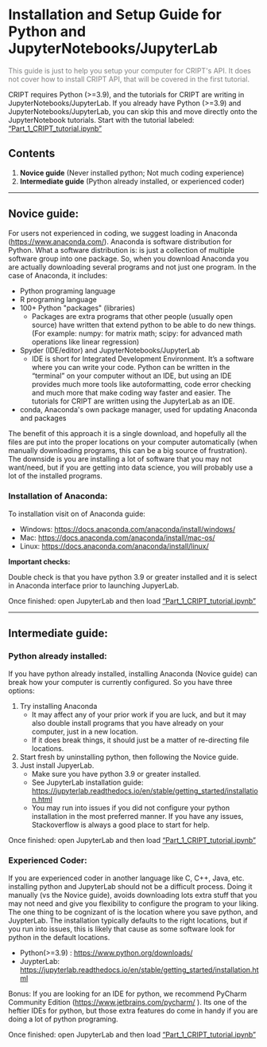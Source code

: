 # Installation and Setup Guide for Python and JupyterNotebooks/JupyterLab

<span style="color:gray"> This guide is just to help you setup your computer for CRIPT's API. It does not cover 
how to install CRIPT API, that will be covered in the first tutorial.</span> 

CRIPT requires Python (>=3.9), and the tutorials for CRIPT are writing in JupyterNotebooks/JupyterLab. If you already
have Python (>=3.9) and JupyterNotebooks/JupyterLab, you can skip this and move directly onto the JupyterNotebook
tutorials. Start with the tutorial labeled: [“Part_1_CRIPT_tutorial.ipynb”]()

## Contents

1. **Novice guide** (Never installed python; Not much coding experience)
2. **Intermediate guide** (Python already installed, or experienced coder)

---

## Novice guide:

For users not experienced in coding, we suggest loading in Anaconda (https://www.anaconda.com/). Anaconda is software
distribution for Python. What a software distribution is: is just a collection of multiple software group into one
package. So, when you download Anaconda you are actually downloading several programs and not just one program. In the
case of Anaconda, it includes:

* Python programing language
* R programing language
* 100+ Python "packages" (libraries)
    * Packages are extra programs that other people (usually open source) have written that extend python to be able to do
      new things. (For example: numpy: for matrix math; scipy: for advanced math operations like linear regression)
* Spyder (IDE/editor) and JupyterNotebooks/JupyterLab
    * IDE is short for Integrated Development Environment. It’s a software where you can write your code. Python can be
      written in the “terminal” on your computer without an IDE, but using an IDE provides much more tools like
      autoformatting, code error checking and much more that make coding way faster and easier. The tutorials for CRIPT are
      written using the JupyterLab as an IDE.
* conda, Anaconda's own package manager, used for updating Anaconda and packages

The benefit of this approach it is a single download, and hopefully all the files are put into the proper locations on
your computer automatically (when manually downloading programs, this can be a big source of frustration). The downside
is you are installing a lot of software that you may not want/need, but if you are getting into data science, you will
probably use a lot of the installed programs.

### Installation of Anaconda:

To installation visit on of Anaconda guide:
* Windows: https://docs.anaconda.com/anaconda/install/windows/
* Mac: https://docs.anaconda.com/anaconda/install/mac-os/
* Linux: https://docs.anaconda.com/anaconda/install/linux/

**Important checks:**

Double check is that you have python 3.9 or greater installed and it is select in Anaconda interface prior to launching
JupyerLab.

Once finished: open JupyterLab and then load [“Part_1_CRIPT_tutorial.ipynb”]()


---

## Intermediate guide:

### Python already installed:

If you have python already installed, installing Anaconda (Novice guide) can break how your computer is currently
configured. So you have three options:

1. Try installing Anaconda 
   * It may affect any of your prior work if you are luck, and but it may also double install
   programs that you have already on your computer, just in a new location.
   * If it does break things, it should just be a matter of re-directing file locations.
2. Start fresh by uninstalling python, then following the Novice guide.
3. Just install JupyerLab. 
   * Make sure you have python 3.9 or greater installed. 
   * See JupyterLab installation guide: https://jupyterlab.readthedocs.io/en/stable/getting_started/installation.html
   * You may run into issues if you did not configure your python installation in the most preferred manner. If you
   have any issues, Stackoverflow is always a good place to start for help.

Once finished: open JupyterLab and then load [“Part_1_CRIPT_tutorial.ipynb”]()

### Experienced Coder:

If you are experienced coder in another language like C, C++, Java, etc. installing python and JupyterLab should not be
a difficult process. Doing it manually (vs the Novice guide), avoids downloading lots extra stuff that you may not need
and give you flexibility to configure the program to your liking. The one thing to be cognizant of is the location where
you save python, and JuypterLab. The installation typically defaults to the right locations, but if you run into issues,
this is likely that cause as some software look for python in the default locations. 
* Python(>=3.9) : https://www.python.org/downloads/ 
* JuypterLab: https://jupyterlab.readthedocs.io/en/stable/getting_started/installation.html

Bonus: If you are looking for an IDE for python, we recommend PyCharm Community
Edition (https://www.jetbrains.com/pycharm/ ). Its one of the heftier IDEs for python, but those extra features do come
in handy if you are doing a lot of python programing. 

Once finished: open JupyterLab and then load [“Part_1_CRIPT_tutorial.ipynb”]()